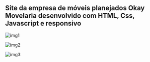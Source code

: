 ## Site da empresa de móveis planejados Okay Movelaria desenvolvido com HTML, Css, Javascript e responsivo
![img1](https://github.com/user-attachments/assets/fb2b490e-17a1-43d1-a56c-3abe9e1181ad)

![img2](https://github.com/user-attachments/assets/117ad00e-1a3d-4065-a20c-cdd6f1340175)


![img3](https://github.com/user-attachments/assets/21f282d7-c173-4a32-9ae4-ba1ad76f09dc)
